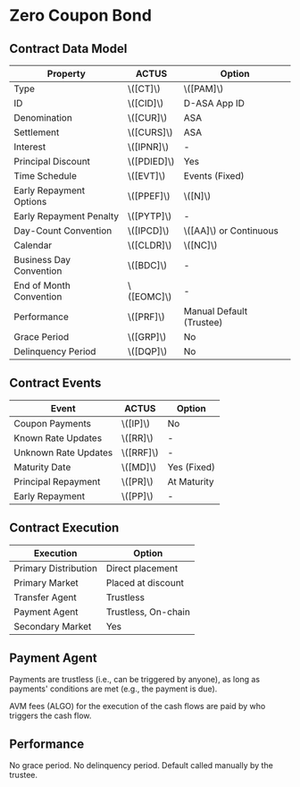 # Zero Coupon Bond

## Contract Data Model

| Property                | ACTUS         | Option                   |
|-------------------------|---------------|--------------------------|
| Type                    | \\([CT]\\)    | \\([PAM]\\)              |
| ID                      | \\([CID]\\)   | D-ASA App ID             |
| Denomination            | \\([CUR]\\)   | ASA                      |
| Settlement              | \\([CURS]\\)  | ASA                      |
| Interest                | \\([IPNR]\\)  | -                        |
| Principal Discount      | \\([PDIED]\\) | Yes                      |
| Time Schedule           | \\([EVT]\\)   | Events (Fixed)           |
| Early Repayment Options | \\([PPEF]\\)  | \\([N]\\)                |
| Early Repayment Penalty | \\([PYTP]\\)  | -                        |
| Day-Count Convention    | \\([IPCD]\\)  | \\([AA]\\) or Continuous |
| Calendar                | \\([CLDR]\\)  | \\([NC]\\)               |
| Business Day Convention | \\([BDC]\\)   | -                        |
| End of Month Convention | \\([EOMC]\\)  | -                        |
| Performance             | \\([PRF]\\)   | Manual Default (Trustee) |
| Grace Period            | \\([GRP]\\)   | No                       |
| Delinquency Period      | \\([DQP]\\)   | No                       |

## Contract Events

| Event                | ACTUS       | Option      |
|----------------------|-------------|-------------|
| Coupon Payments      | \\([IP]\\)  | No          |
| Known Rate Updates   | \\([RR]\\)  | -           |
| Unknown Rate Updates | \\([RRF]\\) | -           |
| Maturity Date        | \\([MD]\\)  | Yes (Fixed) |
| Principal Repayment  | \\([PR]\\)  | At Maturity |
| Early Repayment      | \\([PP]\\)  | -           |

## Contract Execution

| Execution            | Option              |
|----------------------|---------------------|
| Primary Distribution | Direct placement    |
| Primary Market       | Placed at discount  |
| Transfer Agent       | Trustless           |
| Payment Agent        | Trustless, On-chain |
| Secondary Market     | Yes                 |

## Payment Agent

Payments are trustless (i.e., can be triggered by anyone), as long as payments'
conditions are met (e.g., the payment is due).

AVM fees (ALGO) for the execution of the cash flows are paid by who triggers the
cash flow.

## Performance

No grace period. No delinquency period. Default called manually by the trustee.
